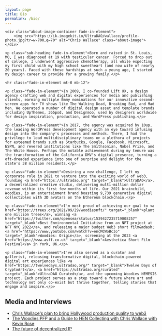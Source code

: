 ```yaml
---
layout: page
title: Bio
permalink: /bio/
---
```


<div class="extendo">

    <div class="about-image-container fade-in-element">
        <img src="https://ik.imagekit.io/UltraDAO/wallace/profile-photo.jpg?tr=w-700,q=70" alt="Chris Wallace" class="about-image">
    </div>

    <p class="sub-heading fade-in-element">Born and raised in St. Louis, MO, I was diagnosed at 19 with testicular cancer. Forced to drop out of college, I underwent aggressive chemotherapy, all while expecting my first child with my high school sweetheart (and now wife of nearly 20 years). Faced with these hardships at such a young age, I started my design career to provide for a growing family.</p>

    <hr class="fade-in-element mt-0 mb-12">

    <p class="fade-in-element">In 2009, I co-founded Lift UX, a design agency crafting web and digital experiences for media and publishing clients, earning multiple Emmy nominations for our innovative second-screen apps for TV shows like The Walking Dead, Breaking Bad, and Mad Men. We operated a number of digital design asset and template brands including UpThemes, 365psd, and Designmoo, used by designers worldwide for design inspiration, production, and WordPress publishing.</p>

    <p class="fade-in-element">In 2017, the agency was acquired by 10up, the leading WordPress development agency with an eye toward infusing design into the company's processes and methods. There, I had the privilege to lead multidisciplinary teams on a plethora of projects for esteemed brands such as Starbucks, Google, Facebook, Microsoft, ESPN, and revered institutions like The Smithsonian, Nobel Prize, and The White House. Perhaps the notable achievement during my tenure was the transformation of the California DMV's digital presence, turning a oft-dreaded experience into one of surprise and delight for the state's 38 million residents.</p>

    <p class="fade-in-element">Desiring a new challenge, I left my corporate role in 2021 to venture into the exciting world of web3, founding <a href="https://ultradao.org" target="_blank">UltraDAO</a>, a decentralized creative studio, delivering multi-million dollar revenue within its first few months of life. Our 2021 brainchild, Woodies, is an entertainment brand boasting 9,739 generative digital collectibles with 3D avatars on the Ethereum blockchain.</p>

    <p class="fade-in-element">I'm most proud of achieving our goal to <a href="https://trees.org/2021/09/29/woodiesnft/" target="_blank">plant one million trees</a>, winning <a href="https://twitter.com/opensea/status/1539427235719008257" target="_blank">Best Environmental Initiative from an NFT project at NFT NYC 2022</a>, and releasing a major budget Web3 short film&mdash;<a href="https://www.youtube.com/watch?v=encMCWoBc3o" target="_blank">Woodies: Origin</a>, screening at the 2023 <a href="https://www.asff.co.uk" target="_blank">Aesthetica Short Film Festival</a> in York, UK.</p>

    <p class="fade-in-element">I've also served as a curator and gallerist, releasing transformative digital, blockchain-powered digital art experiences like <a href="https://twelvedays.ultradao.org/" target="_blank">Twelve Days of CryptoArt</a>, <a href="https://ultradao.org/curated" target="_blank">UltraDAO Curated</a>, and the upcoming Woodies NEMESIS project. Each project serves as a step toward a future where art and technology not only co-exist but thrive together, telling stories that engage and inspire.</p>

</div>

<h2 class="fade-in-element">Media and Interviews</h2>

<ul>
    <li class="fade-in-element"><a href="https://www.culture3.xyz/posts/chris-wallace-and-his-plan-to-bring-hollywood-production-quality-into-web3">Chris Wallace's plan to bring Hollywood production quality to web3</a></li>
    <li class="fade-in-element"><a href="https://podcasts.proof.xyz/artist-spotlight-woodies-artist-and-collector-chris-wallace/">The Woodies PFP and a Guide to HEN Collecting with Chris Wallace with Kevin Rose</a></li>
    <li class="fade-in-element"><a href="https://www.youtube.com/watch?v=xKiwjL7zzTc">The future of decentralized IP</a></li>
</ul>
